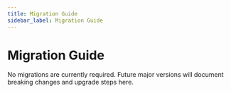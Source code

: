 ```yaml
---
title: Migration Guide
sidebar_label: Migration Guide
---
```


# Migration Guide

No migrations are currently required. Future major versions will document breaking changes and upgrade steps here.
